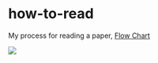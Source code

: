 # how-to-read
My process for reading a paper, [Flow Chart](https://viewer.diagrams.net/?highlight=0000ff&edit=_blank&layers=1&nav=1&title=how_to_read.drawio#Uhttps%3A%2F%2Fraw.githubusercontent.com%2Fkdkalvik%2Fhow-to-read%2Fmain%2Fhow_to_read.drawio)

![](https://github.com/kdkalvik/how-to-read/blob/main/how-to-read.png?raw=true)
